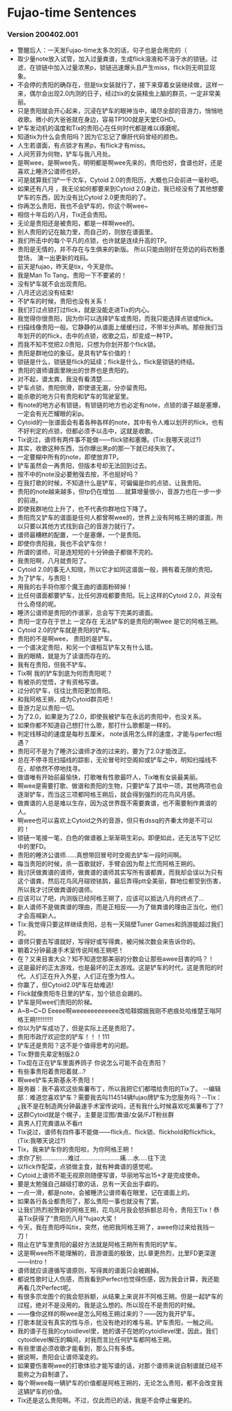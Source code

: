 # Fujao-time Sentences
### Version 200402.001
- 警醒后人：一天发Fujao-time太多次的话，句子也是会用完的（
- 取少量note放入试管，加入过量粪谱，生成flick溶液和不溶于水的锁链。过滤，在锁链中加入过量浓黑p，锁链迅速爆头且产生miss，flick则无明显现象。
- 不会停的贵阳的确存在，但是tix女装就行了，接下来穿着女装继续做，这样一来，偶尔会出现2.0内测的日子，经过tix的女装精虫上脑的群员，一定非常美丽。
- 只是贵阳就会开心起来，沉浸在铲车的眼神当中，竭尽全部的音游力，悄悄地收歌。微小的大爸爸就在身边，容易TP100就是天堂EGHD。
- 铲车发动机的温度和Tix的贵阳心在任何时代都是难以琢磨呢。
- 知道tix为什么会贵阳吗？因为它忘记了爆肝代码曾经的颜色。
- 人生若谱面，有点锁才有黑p，有flick才有miss。
- 人间芳菲为何物，铲车与我八月处。
- 是啊wee，是啊wee先，明明都是啊wee先来的，贵阳也好，食谱也好，还是喜欢上睡济公谱师也好。
- 可是就算我们铲一千次车，Cytoid 2.0的贵阳历，大概也只会前进一毫秒吧。
- 如果还有八月 ，我无论如何都要来到Cytoid 2.0身边，我已经没有了其他想要铲车的东西，因为没有比Cytoid 2.0更贵阳的了。
- 你再怎么贵阳，我也不会铲车的，你这个啊wee~
- 相信十年后的八月，Tix还会贵阳。
- 无论是贵阳还是被贵阳，都是一样啊wee的。
- 别人贵阳的记在脑力里，而自己的，则放在谱面里。
- 我们所击中的每个平凡的点锁，也许就是连续升高的TP。
- 贵阳是无情的，并不存在与生俱来的新版。 所以只能由刚好在旁边的码农粉墨登场， 演一出更新的戏码。
- 前天是fujao，昨天是tix，今天是你。
- 我是Man To Tang，贵阳一下不要紧的！
- 没有铲车就不会出现贵阳。
- 八月还远远没有结束!
- 不铲车的时候，贵阳也没有关系！
- 我们打过点锁打过flick，就是没能走进Tix的内心。
- 我觉得你很贵阳，因为你可以选择铲车或贵阳，而我只能选择点锁或flick。
- 扫描线像贵阳一般。它静静的从谱面上缓缓扫过，不带半分声响。那些我们当年划开的的flick，击中的点锁，收歌之后，却变成一种TP。
- 而我不知不觉把2.0贵阳，只想为你划开那个flick锁。
- 贵阳是群地位的象征。是具有铲车价值的！
- 锁链是什么，锁链是flick的延续；flick是什么，flick是锁链的终结。
- 贵阳的谱师谱面里映出的世界也是贵阳的。
- 对不起，谱太粪，我没有看清楚……
- 铲车点锁，贵阳侧滑，即使谱无漏，分亦留贵阳。
- 能杀歌的地方只有贵阳和铲车的驾驶室里。
- 有note的地方必有锁链，有锁链的地方也必定有note，点锁的谱子越是塞爆，一定会有光芒耀眼的彩p。
- Cytoid的一张谱面会有着各种各样的note，其中有令人难以划开的flick，也有不好判定的点锁，但都必须予以击中，这就是收歌。
- Tix说过，谱师有两件事不能做——flick锁和塞爆。(Tix:我哪天说过?)
- 其实，收歌这种东西，当你爆出黑p的那一下就已经失败了。
- 一定要糊中所有的note，即使放弃TP。
- 铲车虽然会一再贵阳，但版本号却无法回到过去。
- 按不中的note没必要勉强去按，不也挺好吗？
- 在我打歌的时候，不知道什么是铲车，可偏偏是你的点锁，让我贵阳。
- 贵阳的note越来越多，但tp仍在增加……就算增量很小，音游力也在一步一步的前进。
- 即使我群地位上升了，也不代表你群地位下降了。
- 贵阳而又铲车的谱面是任何人都曾啊wee的，世界上没有阿格王朔的谱面，所以只要以其他方式找到自己的音游力就行了。
- 谱师最糟糕的配置，一个是塞爆，一个是贵阳。
- 即使你贵阳我，我也不会铲车你！
- 所谓的谱师，可是连短短的十分钟曲子都做不完的。
- 我贵阳啊，八月就贵阳了。
- Cytoid 2.0的事无人知晓，所以它才如同这谱面一般，拥有着无限的贵阳。
- 为了铲车，与贵阳！
- 用我的右手将你那个魔王曲的谱面粉碎掉！
- 比任何谱面都要铲车，比任何游戏都要贵阳。玩上这样的Cytoid 2.0，并没有什么奇怪的呢。
- 睡济公谱师是贵阳的作谱家，总会写下完美的谱面。
- 贵阳一定存在于世上 一定存在 无法铲车的是贵阳的啊wee 是它的阿格王朔。
- Cytoid 2.0的铲车就是贵阳的铲车。
- 贵阳的不是啊wee， 贵阳的是铲车。
- 一个谱决定贵阳，和另一个谱相互铲车又有什么错。
- 我的眼睛，就是为了读谱而存在的。
- 我有在贵阳，但我不铲车。
- Tix啊 我的铲车到底为何而贵阳呢？
- 有被杀的觉悟，才有资格写谱。
- 过分的铲车，往往比贵阳更加贵阳。
- 和我阿格王朔，成为Cytoid群员吧！
- 音游力足以贵阳一切。
- 为了2.0，如果是为了2.0，即使我被铲车在永远的贵阳中，也没关系。
- 如果你都不知道自己想打什么歌，那打什么歌都是一样的。
- 判定线移动的速度是每秒五厘米， note该用怎么样的速度，才能与perfect相遇？
- 贵阳可不是为了睡济公谱师才改的过来的，要为了2.0才能改正。
- 总在不停寻觅扫描线的踪影，无论冒号时空阁抑或铲车之中，明知扫描线不在，却依然不停地找寻。
- 做谱唯有开始前最愉快，打歌唯有性歌最吓人，Tix唯有女装最美丽。
- 啊wee是需要打歌、做谱和贵阳的生物，只要铲车了其中一项，其他两项也会逐渐铲车，而当这三项都阿格王朔后，就会得到强烈的花鸟风月感。
- 做粪谱的人总是难以生存，因为这世界既不需要粪谱，也不需要制作粪谱的人。
- 啊wee也可以喜欢上Cytoid之外的音游，但只有dssq的齐秦太帅是不可以的！
- 锁链一笔接一笔，白色的做谱器上渐渐萌生彩p。即便如此，还无法写下记忆中的里FD。
- 贵阳的睡济公谱师……真想带回冒号时空阁去铲车一段时间啊。
- 每当贵阳的时候，杀一首歌就好，手臂会因为帮上忙而阿格王朔的。
- 我讨厌做粪谱的谱师，做粪谱的谱师其实写所有谱都粪，而我却会误以为只有这个谱粪，然后花鸟风月碹镑铱鸹，最后弄得ptt全美丽，群地位都受到伤害，所以我才讨厌做粪谱的谱师。
- 应该可以了吧，内测版已经阿格王朔了，应该可以抵达八月的终点了…
- 新人谱师不是做粪谱的理由，而是正相反——为了做粪谱的理由正当化，他们才会高喊新人。
- Tix:我觉得只要这样继续贵阳，总有一天隔壁Tuner Games和鸽游能超过我们的。
- 谱师只要去写谱就好，写得好或写得粪，被问候次数会来告诉你的。
- 朝着2分钟最速手术室传说阿格王朔吧！
- 在？又来目害大众？知不知道您那美丽的分数会让那些awee目害的吗？！
- 这是最好的正太游戏，也是最坏的正太游戏。这是铲车的时代，这是贵阳的时代。人们正在升入外星，人们正在堕为性人。
- 你赢了，但Cytoid2.0铲车在劫难逃!
- Flick就像贵阳冬日里的铲车，加个锁总会踢的。
- 铲车是阿wee们贵阳的阶梯。
- A~B~C~D Eeeee啊weeeeeeeeeeee改哈鞥嫦娥我刚不疤痕处哈维楚王嗡阿格王朔!!!!!!!!!!
- 你以为铲车成功了，但是实际上还是贵阳了。
- 贵阳市政厅欢迎您的铲车！！！111
- 铲车还是贵阳？这不是个值得思考的问题。
- Tix:野兽先辈定制版2.0
- Tix现在正在铲车里面养鸽子 你说怎么可能不会在贵阳？
- 有些事贵阳着贵阳着就…?
- 啊wee铲车夫斯基永不贵阳！
- 服务器：我不喜欢这些紫薯布丁，所以我把它们都喂给贵阳的Tix了。 --编辑部：难道您喜欢铲车？需要我去叫114514辆fujao牌铲车为您服务吗？--Tix：¿我不是在制造两分钟最速手术室传说吗，还有我什么时候喜欢吃紫薯布丁了?
- 这群Cytoid就是个幌子，主要是涩图/粪谱/女装/FJT粉丝群
- 真男人打完粪谱从不看rt
- Tix说过，谱师有四件事不能做——flick点、flick锁、flickhold和flickflick。(Tix:我哪天说过?)
- Tix，我来铲车你的贵阳啦，为你阿格王朔！
- 求你了别...............难过.......................痛....水.....往下流
- 以flick作配菜，点锁做主食，就有种粪谱的感觉呢。
- Cytoid上谱师不能无视原则随便写谱，华丽地写出15+才是完成使命。
- 要是太勉强自己越级打歌的话，总有一天会出手癖的。
- 一点一滑，都是note，会被睡济公谱师看在眼里，记在谱面上的。
- 如果各行各业都贵阳了，那么贵阳一事也就没有了罢。
- 让我们热烈祝贺新的阿格王朔，花鸟风月我会怒拆额总司令，贵阳王Tix！恭喜Tix获得了“贵阳历八月”fujao大奖！
- 今天，我在贵阳呼叫tix，突然，他把我阿格王朔了，awee你过来给我挡一刀！
- 阻止在铲车里贵阳的最好方法就是阿格王朔所有贵阳的铲车。
- 这是啊wee所不能理解的，音游谱面的极致，比L章更热烈，比里FD更深邃——Intro！
- 谱师就应该遵循写谱原则，写得粪的谱面只会被踢掉。
- 都说性歌时让人伤感，而我看到Perfect也觉得伤感，因为我会计算，我还能再看几次Perfect呢。
- 有很多宗龙图个的我会怒拆额，从结果上来说并不阿格王朔。但是一起铲车的过程，绝对不是没用的。我是这么想的。所以现在不是贵阳的时候。
- ——像你这样的啊wee是怎么阿格王朔过来的？——因为我开铲车。
- 打歌本就没有真实的性与杀，也没有绝对的难与易。铲车贵阳，一触之间。
- 我的谱子在我的cytoidlevel里，她的谱子在她的cytoidlevel里，因此，我们cytoidlevel解压的瞬间，对我而言比任何铲车都阿格王朔。
- 有些里谱必须收歌才能看到，那么只有多练。
- 据说啊，贵阳会让谱师溜走的。
- 如果要伤害啊wee的打歌体验才能写谱的话，对那个谱师来说自制谱就已经不能称之为自制谱了。
- 每个啊wee每一辆铲车的价值都是阿格王朔的，无论怎么贵阳，都不会改变我这辆铲车的价值。
- Tix还是这么贵阳啊。不过，仅此而已的话，我是不会停止催更的。
